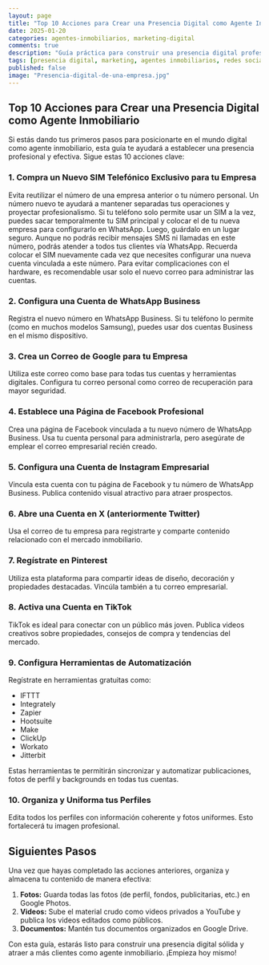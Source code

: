 ```yaml
---
layout: page
title: "Top 10 Acciones para Crear una Presencia Digital como Agente Inmobiliario"
date: 2025-01-20
categories: agentes-inmobiliarios, marketing-digital
comments: true
description: "Guía práctica para construir una presencia digital profesional y efectiva como agente inmobiliario."
tags: [presencia digital, marketing, agentes inmobiliarios, redes sociales, automatización]
published: false
image: "Presencia-digital-de-una-empresa.jpg"
---
```


## Top 10 Acciones para Crear una Presencia Digital como Agente Inmobiliario

Si estás dando tus primeros pasos para posicionarte en el mundo digital como agente inmobiliario, esta guía te ayudará a establecer una presencia profesional y efectiva. Sigue estas 10 acciones clave:

### 1. Compra un Nuevo SIM Telefónico Exclusivo para tu Empresa
Evita reutilizar el número de una empresa anterior o tu número personal. Un número nuevo te ayudará a mantener separadas tus operaciones y proyectar profesionalismo. Si tu teléfono solo permite usar un SIM a la vez, puedes sacar temporalmente tu SIM principal y colocar el de tu nueva empresa para configurarlo en WhatsApp. Luego, guárdalo en un lugar seguro. Aunque no podrás recibir mensajes SMS ni llamadas en este número, podrás atender a todos tus clientes vía WhatsApp. Recuerda colocar el SIM nuevamente cada vez que necesites configurar una nueva cuenta vinculada a este número. Para evitar complicaciones con el hardware, es recomendable usar solo el nuevo correo para administrar las cuentas.

### 2. Configura una Cuenta de WhatsApp Business
Registra el nuevo número en WhatsApp Business. Si tu teléfono lo permite (como en muchos modelos Samsung), puedes usar dos cuentas Business en el mismo dispositivo.

### 3. Crea un Correo de Google para tu Empresa
Utiliza este correo como base para todas tus cuentas y herramientas digitales. Configura tu correo personal como correo de recuperación para mayor seguridad.

### 4. Establece una Página de Facebook Profesional
Crea una página de Facebook vinculada a tu nuevo número de WhatsApp Business. Usa tu cuenta personal para administrarla, pero asegúrate de emplear el correo empresarial recién creado.

### 5. Configura una Cuenta de Instagram Empresarial
Vincula esta cuenta con tu página de Facebook y tu número de WhatsApp Business. Publica contenido visual atractivo para atraer prospectos.

### 6. Abre una Cuenta en X (anteriormente Twitter)
Usa el correo de tu empresa para registrarte y comparte contenido relacionado con el mercado inmobiliario.

### 7. Regístrate en Pinterest
Utiliza esta plataforma para compartir ideas de diseño, decoración y propiedades destacadas. Vincúla también a tu correo empresarial.

### 8. Activa una Cuenta en TikTok
TikTok es ideal para conectar con un público más joven. Publica videos creativos sobre propiedades, consejos de compra y tendencias del mercado.

### 9. Configura Herramientas de Automatización
Regístrate en herramientas gratuitas como:
- IFTTT
- Integrately
- Zapier
- Hootsuite
- Make
- ClickUp
- Workato
- Jitterbit

Estas herramientas te permitirán sincronizar y automatizar publicaciones, fotos de perfil y backgrounds en todas tus cuentas.

### 10. Organiza y Uniforma tus Perfiles
Edita todos los perfiles con información coherente y fotos uniformes. Esto fortalecerá tu imagen profesional.

## Siguientes Pasos

Una vez que hayas completado las acciones anteriores, organiza y almacena tu contenido de manera efectiva:

1. **Fotos:** Guarda todas las fotos (de perfil, fondos, publicitarias, etc.) en Google Photos.
2. **Videos:** Sube el material crudo como videos privados a YouTube y publica los videos editados como públicos.
3. **Documentos:** Mantén tus documentos organizados en Google Drive.

Con esta guía, estarás listo para construir una presencia digital sólida y atraer a más clientes como agente inmobiliario. ¡Empieza hoy mismo!
